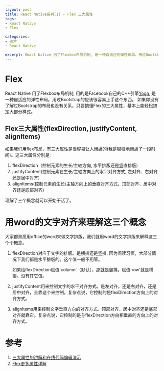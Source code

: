 ```yaml
---
layout: post
title: React Native系列(1) - Flex 三大属性
tags:
- React Native
- Flex

categories:
- 技术
- React Native

excerpt: React Native 用了Flexbox布局机制, 是一种自适应的弹性布局。用过Bootstrap的应该很容易上手这个东西。如果你没有了解过Bootstrap的布局也没有关系，只要搞懂Flex的三大属性，基本上能轻松搞定大部分样式。本文将把三大属性分别映射到word里面的水平/竖直排版、左右对齐和上下对齐来理解这三个概念.
---
```

# Flex
React Native 用了Flexbox布局机制, 用的是Facebook自己的C++引擎[Yoga](https://code.facebook.com/posts/1751945575131606/yoga-a-cross-platform-layout-engine/), 是一种自适应的弹性布局。用过Bootstrap的应该很容易上手这个东西。
如果你没有了解过Bootstrap的布局也没有关系，只要搞懂Flex的三大属性，基本上能轻松搞定大部分样式。

## Flex三大属性(flexDirection, justifyContent, alignItems)

如果我们用flex布局，有三大属性是很容易让人懵逼的(我是狠狠地懵逼了一段时间)。这三大属性分别是:

1. flexDirection（控制元素的生长/主轴方向, 水平排版还是竖直排版)
1. justifyContent(控制元素在生长/主轴方向上的水平对齐方式, 左对齐、右对齐还是居中对齐)
1. alignItems(控制元素的生长/主轴方向上的垂直对齐方式，顶部对齐、居中对齐还是底部对齐)


理解了三个概念就可以开始干活了。

# 用word的文字对齐来理解这三个概念

大家都熟悉用office的word来做文字排版，我们就用word的文字排版来解释这三个个概念。

1. flexDirection对应于文字的排版。是横排还是竖排. 因为阅读习惯，大部分情况下我们都是水平排版的。这个值一般不用管。

	如果给flexDirection赋值'column'（默认），那就是竖排。赋值'row'就是横排。没有其它值。

1. justifyContent用来控制文字的水平对齐方式。是左对齐，还是右对齐，还是居中对齐，全靠这个来控制。复杂点说，它控制的是flexDirection方向上的对齐方式。

1. alignItems用来控制文字垂直方向的对齐方式。顶部对齐，居中对齐还是底部对齐就靠它。复杂点说，它控制的是与flexDirection方向相垂直的方向上的对齐方式。



# 参考
1. [三大属性的讲解和在线代码编辑演示](https://facebook.github.io/react-native/docs/flexbox.html)
1. [Flex更多属性详解](http://www.ruanyifeng.com/blog/2015/07/flex-grammar.html)
